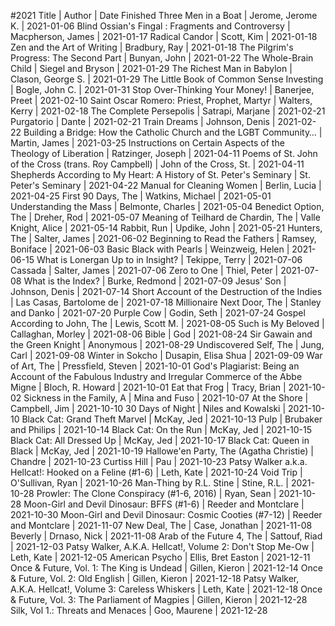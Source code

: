#2021
Title | Author | Date Finished
Three Men in a Boat | Jerome, Jerome K. | 2021-01-06
Blind Ossian's Fingal : Fragments and Controversy | Macpherson, James | 2021-01-17
Radical Candor | Scott, Kim | 2021-01-18
Zen and the Art of Writing | Bradbury, Ray | 2021-01-18
The Pilgrim's Progress: The Second Part | Bunyan, John | 2021-01-22
The Whole-Brain Child | Siegel and Bryson | 2021-01-29
The Richest Man in Babylon | Clason, George S. | 2021-01-29
The Little Book of Common Sense Investing | Bogle, John C. | 2021-01-31
Stop Over-Thinking Your Money! | Banerjee, Preet | 2021-02-10
Saint Oscar Romero: Priest, Prophet, Martyr | Walters, Kerry | 2021-02-18
The Complete Persepolis | Satrapi, Marjane | 2021-02-21
Purgatorio | Dante | 2021-02-21
Train Dreams | Johnson, Denis | 2021-02-22
Building a Bridge: How the Catholic Church and the LGBT Community… | Martin, James | 2021-03-25
Instructions on Certain Aspects of the Theology of Liberation | Ratzinger, Joseph | 2021-04-11
Poems of St. John of the Cross (trans. Roy Campbell) | John of the Cross, St. | 2021-04-11
Shepherds According to My Heart: A History of St. Peter's Seminary | St. Peter's Seminary | 2021-04-22
Manual for Cleaning Women | Berlin, Lucia | 2021-04-25
First 90 Days, The | Watkins, Michael | 2021-05-01
Understanding the Mass | Belmonte, Charles | 2021-05-04
Benedict Option, The | Dreher, Rod | 2021-05-07
Meaning of Teilhard de Chardin, The | Valle Knight, Alice | 2021-05-14
Rabbit, Run | Updike, John | 2021-05-21
Hunters, The | Salter, James | 2021-06-02
Beginning to Read the Fathers | Ramsey, Boniface | 2021-06-03
Basic Black with Pearls | Weinzweig, Helen | 2021-06-15
What is Lonergan Up to in Insight? | Tekippe, Terry | 2021-07-06
Cassada | Salter, James | 2021-07-06
Zero to One | Thiel, Peter | 2021-07-08
What is the Index? | Burke, Redmond | 2021-07-09
Jesus' Son | Johnson, Denis | 2021-07-14
Short Account of the Destruction of the Indies | Las Casas, Bartolome de | 2021-07-18
Millionaire Next Door, The | Stanley and Danko | 2021-07-20
Purple Cow | Godin, Seth | 2021-07-24
Gospel According to John, The | Lewis, Scott M. | 2021-08-05
Such is My Beloved | Callaghan, Morley | 2021-08-06
Bible | God | 2021-08-24
Sir Gawain and the Green Knight | Anonymous | 2021-08-29
Undiscovered Self, The | Jung, Carl | 2021-09-08
Winter in Sokcho | Dusapin, Elisa Shua | 2021-09-09
War of Art, The | Pressfield, Steven | 2021-10-01
God's Plagiarist: Being an Account of the Fabulous Industry and Irregular Commerce of the Abbe Migne | Bloch, R. Howard | 2021-10-01
Eat that Frog | Tracy, Brian | 2021-10-02
Sickness in the Family, A | Mina and Fuso | 2021-10-07
At the Shore | Campbell, Jim | 2021-10-10
30 Days of Night | Niles and Kowalski | 2021-10-10
Black Cat: Grand Theft Marvel | McKay, Jed | 2021-10-13
Pulp | Brubaker and Philips | 2021-10-14
Black Cat: On the Run | McKay, Jed | 2021-10-15
Black Cat: All Dressed Up | McKay, Jed | 2021-10-17
Black Cat: Queen in Black | McKay, Jed | 2021-10-19
Hallowe'en Party, The (Agatha Christie) | Chandre | 2021-10-23
Curtiss Hill | Pau | 2021-10-23
Patsy Walker a.k.a. Hellcat!: Hooked on a Feline (#1-6) | Leth, Kate | 2021-10-24
Void Trip | O'Sullivan, Ryan | 2021-10-26
Man-Thing by R.L. Stine | Stine, R.L. | 2021-10-28
Prowler: The Clone Conspiracy (#1-6, 2016) | Ryan, Sean | 2021-10-28
Moon-Girl and Devil Dinosaur: BFFS (#1-6) | Reeder and Montclare | 2021-10-30
Moon-Girl and Devil Dinosaur: Cosmic Cooties (#7-12) | Reeder and Montclare | 2021-11-07
New Deal, The | Case, Jonathan | 2021-11-08
Beverly | Drnaso, Nick | 2021-11-08
Arab of the Future 4, The | Sattouf, Riad | 2021-12-03
Patsy Walker, A.K.A. Hellcat!, Volume 2: Don't Stop Me-Ow | Leth, Kate | 2021-12-05
American Psycho | Ellis, Bret Easton | 2021-12-11
Once & Future, Vol. 1: The King is Undead | Gillen, Kieron | 2021-12-14
Once & Future, Vol. 2: Old English | Gillen, Kieron | 2021-12-18
Patsy Walker, A.K.A. Hellcat!, Volume 3: Careless Whiskers | Leth, Kate | 2021-12-18
Once & Future, Vol. 3: The Parliament of Magpies | Gillen, Kieron | 2021-12-28
Silk, Vol 1.: Threats and Menaces | Goo, Maurene | 2021-12-28
